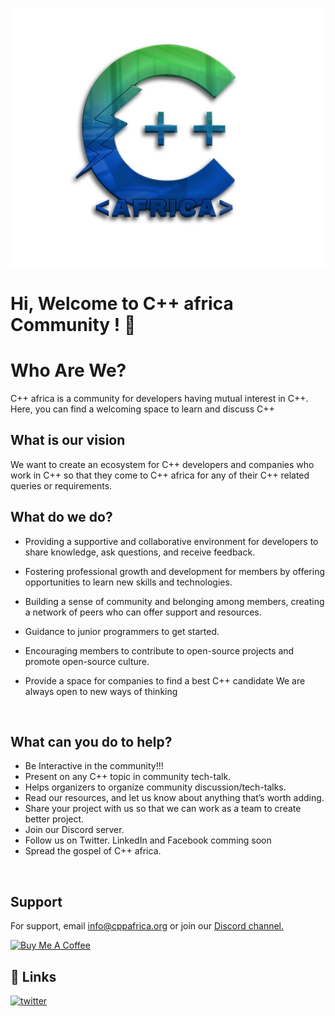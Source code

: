 ![Logo](https://github.com/CppAfrica/CppAfrica/blob/4a1cab16b484c1cc1bf6043416d3f9722524b7d6/CPPAFRICA.jpg  )


# Hi, Welcome to C++ africa Community ! 👋 <br>

# Who Are We?

C++ africa is a community for developers having mutual interest in C++. 
Here, you can find a welcoming space to learn and discuss C++


## What is our vision

We want to create an ecosystem for C++ developers and companies who work in C++ so that they come to C++ africa for any of their C++ related queries or requirements.

## What do we do?

- Providing a supportive and collaborative environment for developers to share knowledge, ask questions, and receive feedback.

- Fostering professional growth and development for members by offering opportunities to learn new skills and technologies.
- Building a sense of community and belonging among members, creating a network of peers who can offer support and resources.
- Guidance to junior programmers to get started.
- Encouraging members to contribute to open-source projects and promote open-source culture.
- Provide a space for companies to find a best C++ candidate
We are always open to new ways of thinking
 <br>


## What can you do to help?

- Be Interactive in the community!!!
- Present on any C++ topic in community tech-talk.
- Helps organizers to organize community discussion/tech-talks.
- Read our resources, and let us know about anything that’s worth adding.
- Share your project with us so that we can work as a team to create better project.
- Join our Discord server.
- Follow us on Twitter. LinkedIn and Facebook comming soon
- Spread the gospel of C++ africa.
<br>

## Support

For support, email info@cppafrica.org or join our <a href="https://discord.gg/aSzjFS6Bxj"> Discord channel.</a><br><p>
<a href="https://www.buymeacoffee.com/CppAfrica" target="_blank"><img src="https://cdn.buymeacoffee.com/buttons/default-orange.png" alt="Buy Me A Coffee" height="41" width="174"></a>
<br>

## 🔗 Links

[![twitter](https://img.shields.io/badge/twitter-1DA1F2?style=for-the-badge&logo=twitter&logoColor=white)](https://twitter.com/CppAfrica)

 

